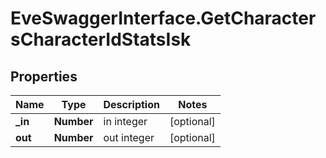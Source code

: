 # EveSwaggerInterface.GetCharactersCharacterIdStatsIsk

## Properties
Name | Type | Description | Notes
------------ | ------------- | ------------- | -------------
**_in** | **Number** | in integer | [optional] 
**out** | **Number** | out integer | [optional] 


